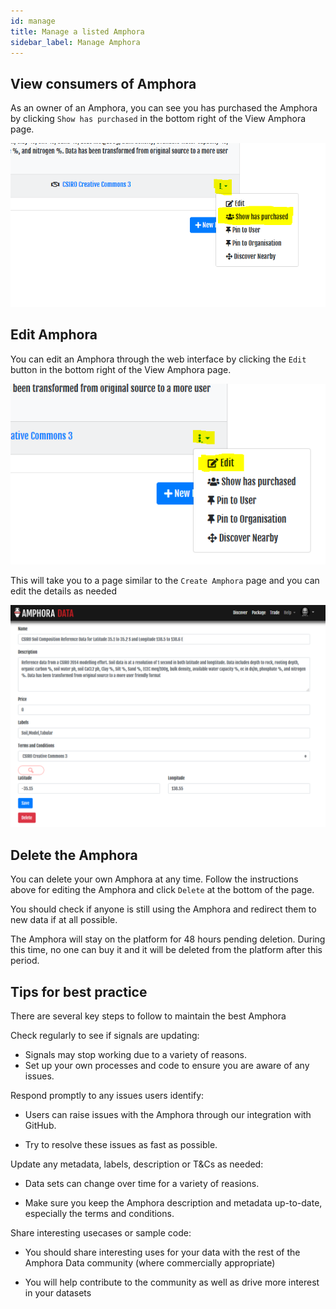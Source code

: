 ```yaml
---
id: manage
title: Manage a listed Amphora
sidebar_label: Manage Amphora
---
```


## View consumers of Amphora

As an owner of an Amphora, you can see you has purchased the Amphora by clicking `Show has purchased` in the bottom right of the View Amphora page.

<kbd>
<img src="/docs/assets/screenshots/show_who_has_purchased.png">
</kbd>

## Edit Amphora

You can edit an Amphora through the web interface by clicking the `Edit` button in the bottom right of the View Amphora page.

<kbd>
<img src="/docs/assets/screenshots/edit_amphora_button.png">
</kbd>

This will take you to a page similar to the `Create Amphora` page and you can edit the details as needed

<kbd>
<img src="/docs/assets/screenshots/edit_amphora.png">
</kbd>

## Delete the Amphora

You can delete your own Amphora at any time. Follow the instructions above for editing the Amphora and click `Delete` at the bottom of the page.

You should check if anyone is still using the Amphora and redirect them to new data if at all possible.

The Amphora will stay on the platform for 48 hours pending deletion. During this time, no one can buy it and it will be deleted from the platform after this period.

## Tips for best practice

There are several key steps to follow to maintain the best Amphora

Check regularly to see if signals are updating: 

* Signals may stop working due to a variety of reasons. 
* Set up your own processes and code to ensure you are aware of any issues.

Respond promptly to any issues users identify:

* Users can raise issues with the Amphora through our integration with GitHub.

* Try to resolve these issues as fast as possible.

Update any metadata, labels, description or T&Cs as needed:

* Data sets can change over time for a variety of reasions.

* Make sure you keep the Amphora description and metadata up-to-date, especially the terms and conditions.

Share interesting usecases or sample code:
* You should share interesting uses for your data with the rest of the Amphora Data community (where commercially appropriate)

* You will help contribute to the community as well as drive more interest in your datasets
